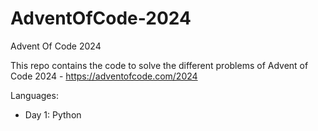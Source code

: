 # AdventOfCode-2024
Advent Of Code 2024

This repo contains the code to solve the different problems of Advent of Code 2024 - https://adventofcode.com/2024

Languages:

* Day 1: Python
